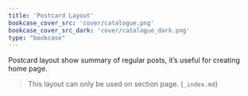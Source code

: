 ```yaml
---
title: 'Postcard Layout'
bookcase_cover_src: 'cover/catalogue.png'
bookcase_cover_src_dark: 'cover/catalogue_dark.png'
type: "bookcase"
---
```


Postcard layout show summary of regular posts, it’s useful for creating home page.

> This layout can only be used on section page. (`_index.md`)
